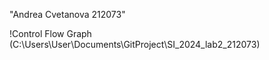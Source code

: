 "Andrea Cvetanova 212073"

!Control Flow Graph (C:\Users\User\Documents\GitProject\SI_2024_lab2_212073)